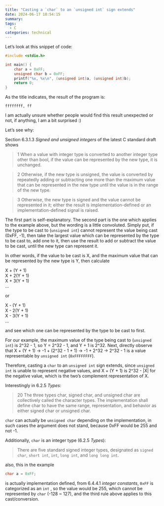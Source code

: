 ```yaml
---
title: "Casting a `char` to an `unsigned int` sign extends"
date: 2024-06-17 18:54:15
summary:
tags:
  - C
categories: technical
---
```


Let’s look at this snippet of code:

```c
#include <stdio.h>

int main() {
	char a = 0xFF;
	unsigned char b = 0xFF;
	printf("%x, %x\n", (unsigned int)a, (unsigned int)b);
	return 0;
}
```

As the title indicates, the result of the program is:

```plain
ffffffff, ff
```

I am actually unsure whether people would find this result unexpected or not, if anything, I am a bit surprised :)

Let’s see why:

Section 6.3.1.3 *Signed and unsigned integers* of the latest C standard draft shows

> 1 When a value with integer type is converted to another integer type other than bool, if the value can be represented by the new type, it is unchanged.

> 2 Otherwise, if the new type is unsigned, the value is converted by repeatedly adding or subtracting one more than the maximum value that can be represented in the new type until the value is in the range of the new type.

> 3 Otherwise, the new type is signed and the value cannot be represented in it; either the result is implementation-defined or an implementation-defined signal is raised.

The first part is self-explanatory. The second part is the one which applies to the example above, but the wording is a little convoluted. Simply put, if the type to be cast to (`unsigned int`) cannot represent the value being cast (0xFF, -1), then take the largest value which can be represented by the type to be cast to, add one to it, then use the result to add or subtract the value to be cast, until the new type can represent it.

In other words, if the value to be cast is X, and the maximum value that can be represented by the new type is Y, then calculate

X + (Y + 1)\
X + 2(Y + 1)\
X + 3(Y + 1)\
…

or

X - (Y + 1)\
X - 2(Y + 1)\
X - 3(Y + 1)\
…

and see which one can be represented by the type to be cast to first.

For our example, the maximum value of the type being cast to (`unsigned int`) is 2^32 - 1, so Y = 2^32 - 1, and Y + 1 is 2^32. Next, directly observe that X + (Y + 1) → -1 + (2^32 - 1 + 1) → -1 + 2^32 → 2^32 - 1 is a value representable by `unsigned int` (`0xFFFFFFFF`).

Therefore, casting a `char` to an `unsigned int` sign extends, since `unsigned int` is unable to represent negative values, and X + (Y + 1) is 2^32 - |X| for the negative value, which is the two’s complement representation of X.

Interestingly in 6.2.5 *Types*:

> 20 The three types char, signed char, and unsigned char are collectively called the character types. The implementation shall define char to have the same range, representation, and behavior as either signed char or unsigned char.

`char` can actually be `unsigned char` depending on the implementation, in such cases the argument does not stand, because 0xFF would be 255 and not -1.

Additionally, `char` is an integer type (6.2.5 *Types*):

> There are five standard signed integer types, designated as `signed char`, `short int`, `int`, `long int`, and `long long int`.

also, this in the example

```c
char a = 0xFF;
```

is actually implementation defined, from 6.4.4.1 *integer constants*, `0xFF` is categorized as an `int` , so the value would be 255, which cannot be represented by `char` (-128 \~ 127), and the third rule above applies to this cast/conversion.
